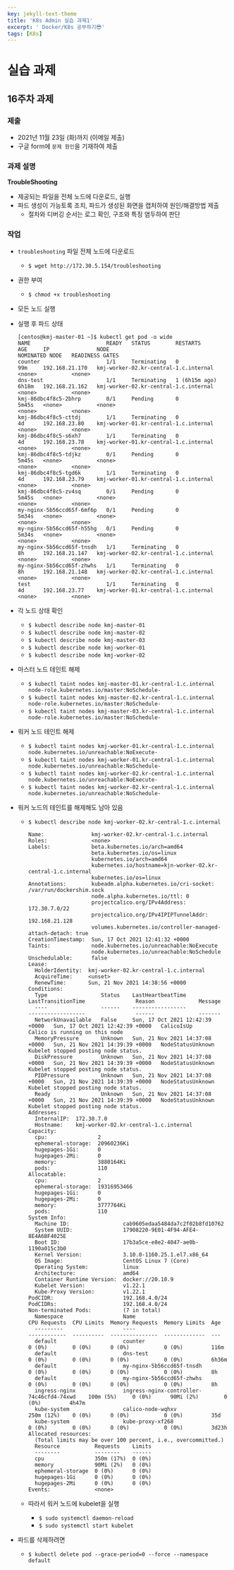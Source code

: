 ```yaml
---
key: jekyll-text-theme
title: 'K8s Admin 실습 과제1'
excerpt: ' Docker/K8s 공부하기😎'
tags: [K8s]
---
```


# 실습 과제

## 16주차 과제


### 제출
* 2021년 11월 23일 (화)까지 (이메일 제출)
* 구글 form에 `문제 원인`을 기재하여 제출


### 과제 설명

**TroubleShooting**

* 제공되는 파일을 전체 노드에 다운로드, 실행
* 파드 생성이 가능토록 조치, 파드가 생성된 화면을 캡처하여 원인/해결방법 제출
  * 절차와 디버깅 순서는 로그 확인, 구조와 특징 염두하여 판단

### 작업

* `troubleshooting` 파일 전체 노드에 다운로드
  * `$ wget http://172.30.5.154/troubleshooting`
* 권한 부여
  * `$ chmod +x troubleshooting`
* 모든 노드 실행
* 실행 후 파드 상태
  ~~~
  [centos@kmj-master-01 ~]$ kubectl get pod -o wide
  NAME                        READY   STATUS        RESTARTS        AGE     IP               NODE                                    NOMINATED NODE   READINESS GATES
  counter                     1/1     Terminating   0               99m     192.168.21.170   kmj-worker-02.kr-central-1.c.internal   <none>           <none>
  dns-test                    1/1     Terminating   1 (6h15m ago)   6h18m   192.168.21.162   kmj-worker-02.kr-central-1.c.internal   <none>           <none>
  kmj-86dbc4f8c5-2bhrp        0/1     Pending       0               5m45s   <none>           <none>                                  <none>           <none>
  kmj-86dbc4f8c5-cttdj        1/1     Terminating   0               4d      192.168.23.80    kmj-worker-01.kr-central-1.c.internal   <none>           <none>
  kmj-86dbc4f8c5-s6xh7        1/1     Terminating   0               4d      192.168.23.78    kmj-worker-01.kr-central-1.c.internal   <none>           <none>
  kmj-86dbc4f8c5-tdjkz        0/1     Pending       0               5m45s   <none>           <none>                                  <none>           <none>
  kmj-86dbc4f8c5-tgd6k        1/1     Terminating   0               4d      192.168.23.79    kmj-worker-01.kr-central-1.c.internal   <none>           <none>
  kmj-86dbc4f8c5-zv4sq        0/1     Pending       0               5m45s   <none>           <none>                                  <none>           <none>
  my-nginx-5b56ccd65f-6mf6p   0/1     Pending       0               5m34s   <none>           <none>                                  <none>           <none>
  my-nginx-5b56ccd65f-h55hg   0/1     Pending       0               5m34s   <none>           <none>                                  <none>           <none>
  my-nginx-5b56ccd65f-tnsdh   1/1     Terminating   0               8h      192.168.21.147   kmj-worker-02.kr-central-1.c.internal   <none>           <none>
  my-nginx-5b56ccd65f-zhwhs   1/1     Terminating   0               8h      192.168.21.148   kmj-worker-02.kr-central-1.c.internal   <none>           <none>
  test                        1/1     Terminating   0               4d      192.168.23.77    kmj-worker-01.kr-central-1.c.internal   <none>           <none>
  ~~~

* 각 노드 상태 확인
  * `$ kubectl describe node kmj-master-01`
  * `$ kubectl describe node kmj-master-02`
  * `$ kubectl describe node kmj-master-03`
  * `$ kubectl describe node kmj-worker-01`
  * `$ kubectl describe node kmj-worker-02`

* 마스터 노드 테인트 해제
  * `$ kubectl taint nodes kmj-master-01.kr-central-1.c.internal node-role.kubernetes.io/master:NoSchedule-`
  * `$ kubectl taint nodes kmj-master-02.kr-central-1.c.internal node-role.kubernetes.io/master:NoSchedule-`
  * `$ kubectl taint nodes kmj-master-03.kr-central-1.c.internal node-role.kubernetes.io/master:NoSchedule-`
* 워커 노드 테인트 해제
  * `$ kubectl taint nodes kmj-worker-01.kr-central-1.c.internal node.kubernetes.io/unreachable:NoExecute-`
  * `$ kubectl taint nodes kmj-worker-01.kr-central-1.c.internal node.kubernetes.io/unreachable:NoSchedule-`
  * `$ kubectl taint nodes kmj-worker-02.kr-central-1.c.internal node.kubernetes.io/unreachable:NoExecute-`
  * `$ kubectl taint nodes kmj-worker-02.kr-central-1.c.internal node.kubernetes.io/unreachable:NoSchedule-`
* 워커 노드의 테인트를 해제해도 남아 있음
  * `$ kubectl describe node kmj-worker-02.kr-central-1.c.internal`

    ~~~
    Name:               kmj-worker-02.kr-central-1.c.internal
    Roles:              <none>
    Labels:             beta.kubernetes.io/arch=amd64
                        beta.kubernetes.io/os=linux
                        kubernetes.io/arch=amd64
                        kubernetes.io/hostname=kjn-worker-02.kr-central-1.c.internal
                        kubernetes.io/os=linux
    Annotations:        kubeadm.alpha.kubernetes.io/cri-socket: /var/run/dockershim.sock
                        node.alpha.kubernetes.io/ttl: 0
                        projectcalico.org/IPv4Address: 172.30.7.0/22
                        projectcalico.org/IPv4IPIPTunnelAddr: 192.168.21.128
                        volumes.kubernetes.io/controller-managed-attach-detach: true
    CreationTimestamp:  Sun, 17 Oct 2021 12:41:32 +0000
    Taints:             node.kubernetes.io/unreachable:NoExecute
                        node.kubernetes.io/unreachable:NoSchedule
    Unschedulable:      false
    Lease:
      HolderIdentity:  kmj-worker-02.kr-central-1.c.internal
      AcquireTime:     <unset>
      RenewTime:       Sun, 21 Nov 2021 14:38:56 +0000
    Conditions:
      Type                 Status    LastHeartbeatTime                 LastTransitionTime                Reason              Message
      ----                 ------    -----------------                 ------------------                ------              -------
      NetworkUnavailable   False     Sun, 17 Oct 2021 12:42:39 +0000   Sun, 17 Oct 2021 12:42:39 +0000   CalicoIsUp          Calico is running on this node
      MemoryPressure       Unknown   Sun, 21 Nov 2021 14:37:08 +0000   Sun, 21 Nov 2021 14:39:39 +0000   NodeStatusUnknown   Kubelet stopped posting node status.
      DiskPressure         Unknown   Sun, 21 Nov 2021 14:37:08 +0000   Sun, 21 Nov 2021 14:39:39 +0000   NodeStatusUnknown   Kubelet stopped posting node status.
      PIDPressure          Unknown   Sun, 21 Nov 2021 14:37:08 +0000   Sun, 21 Nov 2021 14:39:39 +0000   NodeStatusUnknown   Kubelet stopped posting node status.
      Ready                Unknown   Sun, 21 Nov 2021 14:37:08 +0000   Sun, 21 Nov 2021 14:39:39 +0000   NodeStatusUnknown   Kubelet stopped posting node status.
    Addresses:
      InternalIP:  172.30.7.0
      Hostname:    kmj-worker-02.kr-central-1.c.internal
    Capacity:
      cpu:                2
      ephemeral-storage:  20960236Ki
      hugepages-1Gi:      0
      hugepages-2Mi:      0
      memory:             3880164Ki
      pods:               110
    Allocatable:
      cpu:                2
      ephemeral-storage:  19316953466
      hugepages-1Gi:      0
      hugepages-2Mi:      0
      memory:             3777764Ki
      pods:               110
    System Info:
      Machine ID:                 cab9605edaa5484da7c2f02b8fd10762
      System UUID:                17908220-9E01-4F94-AFE4-8E4A6BF4025E
      Boot ID:                    17b3a5ce-e8e2-4047-ae0b-1190a015c3b0
      Kernel Version:             3.10.0-1160.25.1.el7.x86_64
      OS Image:                   CentOS Linux 7 (Core)
      Operating System:           linux
      Architecture:               amd64
      Container Runtime Version:  docker://20.10.9
      Kubelet Version:            v1.22.1
      Kube-Proxy Version:         v1.22.1
    PodCIDR:                      192.168.4.0/24
    PodCIDRs:                     192.168.4.0/24
    Non-terminated Pods:          (7 in total)
      Namespace                   Name                                        CPU Requests  CPU Limits  Memory Requests  Memory Limits  Age
      ---------                   ----                                        ------------  ----------  ---------------  -------------  ---
      default                     counter                                     0 (0%)        0 (0%)      0 (0%)           0 (0%)         116m
      default                     dns-test                                    0 (0%)        0 (0%)      0 (0%)           0 (0%)         6h36m
      default                     my-nginx-5b56ccd65f-tnsdh                   0 (0%)        0 (0%)      0 (0%)           0 (0%)         8h
      default                     my-nginx-5b56ccd65f-zhwhs                   0 (0%)        0 (0%)      0 (0%)           0 (0%)         8h
      ingress-nginx               ingress-nginx-controller-74c46cfd4-74xwd    100m (5%)     0 (0%)      90Mi (2%)        0 (0%)         4h47m
      kube-system                 calico-node-wqhxv                           250m (12%)    0 (0%)      0 (0%)           0 (0%)         35d
      kube-system                 kube-proxy-xf268                            0 (0%)        0 (0%)      0 (0%)           0 (0%)         3d23h
    Allocated resources:
      (Total limits may be over 100 percent, i.e., overcommitted.)
      Resource           Requests    Limits
      --------           --------    ------
      cpu                350m (17%)  0 (0%)
      memory             90Mi (2%)   0 (0%)
      ephemeral-storage  0 (0%)      0 (0%)
      hugepages-1Gi      0 (0%)      0 (0%)
      hugepages-2Mi      0 (0%)      0 (0%)
    Events:              <none>
    ~~~

  * 따라서 워커 노드에 kubelet을 실행
    * `$ sudo systemctl daemon-reload`
    * `$ sudo systemctl start kubelet`
* 파드를 삭제하려면
  * `$ kubectl delete pod --grace-period=0 --force --namespace default`